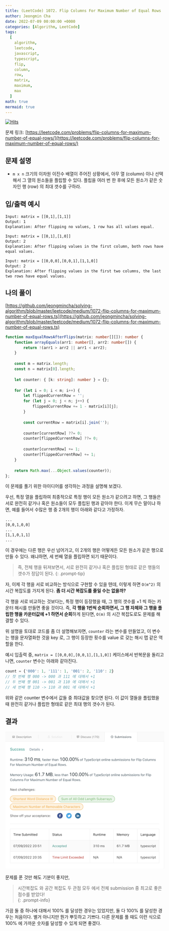 ```yaml
---
title: (LeetCode) 1072. Flip Columns For Maximum Number of Equal Rows
author: Jeongmin Cha
date: 2022-07-09 00:00:00 +0000
categories: [Algorithm, LeetCode]
tags:
  [
    algorithm,
    leetcode,
    javascript,
    typescript,
    flip,
    column,
    row,
    matrix,
    maximum,
    max
  ]
math: true
mermaid: true
---
```


[![Hits](https://hits.seeyoufarm.com/api/count/incr/badge.svg?url=https%3A%2F%2Fjeongmincha.github.io%2Fposts%2F00008%2F&count_bg=%2379C83D&title_bg=%23555555&icon=&icon_color=%23E7E7E7&title=visits&edge_flat=false)](https://hits.seeyoufarm.com)

문제 링크: [https://leetcode.com/problems/flip-columns-for-maximum-number-of-equal-rows/](https://leetcode.com/problems/flip-columns-for-maximum-number-of-equal-rows/)

## 문제 설명

- `m x n` 크기의 이차원 이진수 배열이 주어진 상황에서, 아무 열 (column) 이나 선택해서 그 열의 원소들을 플립할 수 있다. 플립을 여러 번 한 후에 모든 원소가 같은 숫자인 행 (row) 의 최대 갯수를 구하라.  

## 입/출력 예시

```plaintext
Input: matrix = [[0,1],[1,1]]
Output: 1
Explanation: After flipping no values, 1 row has all values equal.
```

```plaintext
Input: matrix = [[0,1],[1,0]]
Output: 2
Explanation: After flipping values in the first column, both rows have equal values.
```

```plaintext
Input: matrix = [[0,0,0],[0,0,1],[1,1,0]]
Output: 2
Explanation: After flipping values in the first two columns, the last two rows have equal values.
```

## 나의 풀이

[https://github.com/jeongmincha/solving-algorithm/blob/master/leetcode/medium/1072-flip-columns-for-maximum-number-of-equal-rows.ts](https://github.com/jeongmincha/solving-algorithm/blob/master/leetcode/medium/1072-flip-columns-for-maximum-number-of-equal-rows.ts)  

```typescript
function maxEqualRowsAfterFlips(matrix: number[][]): number {
    function arrayEquals(arr1: number[], arr2: number[]) {
        return !(arr1 > arr2 || arr1 < arr2);
    }

    const m = matrix.length;
    const n = matrix[0].length;

    let counter: { [k: string]: number } = {};

    for (let i = 0; i < m; i++) {
        let flippedCurrentRow = '';
        for (let j = 0; j < n; j++) {
            flippedCurrentRow += 1 - matrix[i][j];
        }

        const currentRow = matrix[i].join('');

        counter[currentRow] ??= 0;
        counter[flippedCurrentRow] ??= 0;

        counter[currentRow] += 1;
        counter[flippedCurrentRow] += 1;
    }

    return Math.max(...Object.values(counter));
};
```

이 문제를 풀기 위한 아이디어를 생각하는 과정을 설명해 보겠다.

우선, 특정 열을 플립하여 최종적으로 특정 행이 모든 원소가 같으려고 하면, 그 행들은 서로 완전히 같거나 혹은 원소들이 모두 플립된 행과 같아야 한다. 이게 무슨 말이냐 하면, 예를 들어서 수많은 행 중 2개의 행이 아래와 같다고 가정하자.

```plaintext
...
[0,0,1,0,0]
...
[1,1,0,1,1]
...
```

이 경우에는 다른 행은 우선 넘어가고, 이 2개의 행은 어떻게든 모든 원소가 같은 행으로 만들 수 있다. 왜냐하면, 세 번째 열을 플립하면 되기 때문이다.  

> 즉, 전체 행을 뒤져보면서, 서로 완전히 같거나 혹은 플립된 형태로 같은 행들의 갯수가 정답이 된다.
{: .prompt-tip}

자, 이제 각 행을 서로 비교하는 방식으로 구현할 수 있을 텐데, 이렇게 하면 `O(m^2)` 의 시간 복잡도를 가지게 된다. **좀 더 시간 복잡도를 줄일 수는 없을까?**  

각 행을 서로 비교하는 것보다는, 특정 행이 등장했을 때, 그 행의 갯수를 +1 씩 하는 카운터 해시를 만들면 좋을 것이다. 즉, **각 행을 1번씩 순회하면서, 그 행 자체와 그 행을 플립한 행을 카운터값에 +1 하면서 순회**하게 된다면, `O(m)` 의 시간 복잡도로도 문제를 해결할 수 있다.  

위 설명을 토대로 코드를 좀 더 설명해보자면, `counter` 라는 변수를 만들었고, 이 변수는 행을 문자열화한 것을 key 로, 그 행이 등장한 횟수를 value 로 갖는 해시 맵 같은 역할을 한다.  

예시 입출력 중, `matrix = [[0,0,0],[0,0,1],[1,1,0]]` 케이스에서 반복문을 돌리고 나면, `counter` 변수는 아래와 같아진다.

```typescript
count = {'000': 1, '111': 1, '001': 2, '110': 2}
// 첫 번째 행 000 -> 000 과 111 에 대해서 +1
// 두 번째 행 001 -> 001 과 110 에 대해서 +1
// 세 번째 행 110 -> 110 과 001 에 대해서 +1
```

위와 같은 counter 변수에서 값들 중 최대값을 찾으면 된다. 이 값이 열들을 플립했을 때 완전히 같거나 플립한 형태로 같은 최대 행의 갯수가 된다.

## 결과

![00008-1.png](/resources/posts/00008-1.png)

문제를 푼 것만 해도 기분이 좋지만,  

> 시간복잡도 와 공간 복잡도 두 관점 모두 에서 전체 submission 중 최고로 좋은 점수를 받았다!  
{: .prompt-info}

가끔 둘 중 하나에 대해서 100% 를 달성한 경우는 있었지만, 둘 다 100% 를 달성한 경우는 처음이다. 별거 아니지만 뭔가 뿌듯하고 기쁘다. 다른 문제를 풀 때도 이런 식으로 100% 에 가까운 숫자를 달성할 수 있게 되면 좋겠다.  
